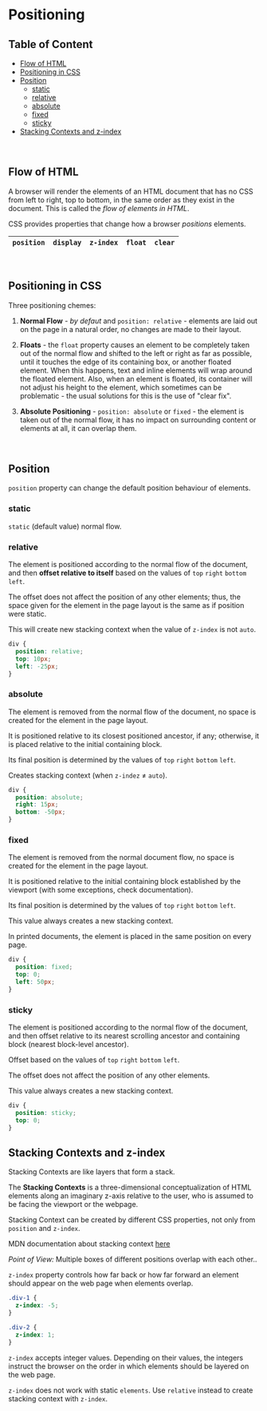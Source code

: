 # **Positioning**

## **Table of Content**

- [Flow of HTML](#flow-of-html)
- [Positioning in CSS](#positioning-in-css)
- [Position](#position)
  - [static](#static)
  - [relative](#relative)
  - [absolute](#absolute)
  - [fixed](#fixed)
  - [sticky](#sticky)
- [Stacking Contexts and z-index](#stacking-contexts-and-z-index)

<br>

## **Flow of HTML**

A browser will render the elements of an HTML document that has no CSS from left to right, top to bottom, in the same order as they exist in the document. This is called the _flow of elements in HTML_.

CSS provides properties that change how a browser _positions_ elements.

| `position` | `display` | `z-index` | `float` | `clear` |
| ---------- | --------- | --------- | ------- | ------- |

<br>

## **Positioning in CSS**

Three positioning chemes:

1. **Normal Flow** - _by defaut_ and `position: relative` - elements are laid out on the page in a natural order, no changes are made to their layout.

2. **Floats** - the `float` property causes an element to be completely taken out of the normal flow and shifted to the left or right as far as possible, until it touches the edge of its containing box, or another floated element. When this happens, text and inline elements will wrap around the floated element. Also, when an element is floated, its container will not adjust his height to the element, which sometimes can be problematic - the usual solutions for this is the use of "clear fix".

3. **Absolute Positioning** - `position: absolute` or `fixed` - the element is taken out of the normal flow, it has no impact on surrounding content or elements at all, it can overlap them.

<br>

## **Position**

`position` property can change the default position behaviour of elements.

### **static**

`static` (default value) normal flow.

### **relative**

The element is positioned according to the normal flow of the document, and then **offset relative to itself** based on the values of `top` `right` `bottom` `left`.

The offset does not affect the position of any other elements; thus, the space given for the element in the page layout is the same as if position were static.

This will create new stacking context when the value of `z-index` is not `auto`.

```css
div {
  position: relative;
  top: 10px;
  left: -25px;
}
```

### **absolute**

The element is removed from the normal flow of the document, no space is created for the element in the page layout.

It is positioned relative to its closest positioned ancestor, if any; otherwise, it is placed relative to the initial containing block.

Its final position is determined by the values of `top` `right` `bottom` `left`.

Creates stacking context (when `z-indez` ≠ `auto`).

```css
div {
  position: absolute;
  right: 15px;
  bottom: -50px;
}
```

### **fixed**

The element is removed from the normal document flow, no space is created for the element in the page layout.

It is positioned relative to the initial containing block established by the viewport (with some exceptions, check documentation).

Its final position is determined by the values of `top` `right` `bottom` `left`.

This value always creates a new stacking context.

In printed documents, the element is placed in the same position on every page.

```css
div {
  position: fixed;
  top: 0;
  left: 50px;
}
```

### **sticky**

The element is positioned according to the normal flow of the document, and then offset relative to its nearest scrolling ancestor and containing block (nearest block-level ancestor).

Offset based on the values of `top` `right` `bottom` `left`.

The offset does not affect the position of any other elements.

This value always creates a new stacking context.

```css
div {
  position: sticky;
  top: 0;
}
```

## **Stacking Contexts and z-index**

Stacking Contexts are like layers that form a stack.

The **Stacking Contexts** is a three-dimensional conceptualization of HTML elements along an imaginary z-axis relative to the user, who is assumed to be facing the viewport or the webpage.

Stacking Context can be created by different CSS properties, not only from `position` and `z-index`.

MDN documentation about stacking context [here](https://developer.mozilla.org/en-US/docs/Web/CSS/CSS_Positioning/Understanding_z_index/The_stacking_context)

_Point of View:_ Multiple boxes of different positions overlap with each other..

`z-index` property controls how far back or how far forward an element should appear on the web page when elements overlap.

```css
.div-1 {
  z-index: -5;
}

.div-2 {
  z-index: 1;
}
```

`z-index` accepts integer values. Depending on their values, the integers instruct the browser on the order in which elements should be layered on the web page.

`z-index` does not work with static `elements`. Use `relative` instead to create stacking context with `z-index`.
